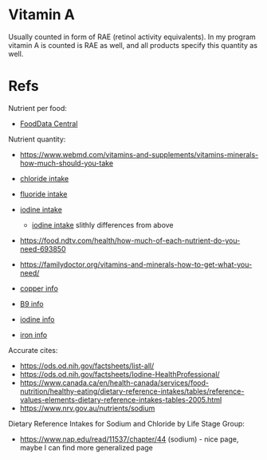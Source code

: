 # Vitamin A

Usually counted in form of RAE (retinol activity equivalents). In my program vitamin A is counted is RAE as well, and all products specify this quantity as well.

# Refs

Nutrient per food:  

+ [FoodData Central](https://fdc.nal.usda.gov/)  

Nutrient quantity:  

+ https://www.webmd.com/vitamins-and-supplements/vitamins-minerals-how-much-should-you-take  
+ [chloride intake](https://www.verywellfit.com/chloride-requirements-and-dietary-sources-2507033)  
+ [fluoride intake](https://ods.od.nih.gov/factsheets/Fluoride-HealthProfessional/)  
+ [iodine intake](https://www.eatright.org/food/vitamins-and-supplements/types-of-vitamins-and-nutrients/iodine-a-critically-important-nutrient#:~:text=An%20essential%20mineral%2C%20iodine%20is,be%20supplied%20in%20the%20diet.)  
   - [iodine intake](https://ods.od.nih.gov/factsheets/Iodine-HealthProfessional/) slithly differences from above  

+ https://food.ndtv.com/health/how-much-of-each-nutrient-do-you-need-693850  
+ https://familydoctor.org/vitamins-and-minerals-how-to-get-what-you-need/  
+ [copper info](https://www.medicalnewstoday.com/articles/288165)  
+ [B9 info](https://www.mountsinai.org/health-library/supplement/vitamin-b9-folic-acid#:~:text=Vitamin%20B9%2C%20also%20called%20folate,body%20use%20fats%20and%20protein.)  
+ [iodine info](https://ods.od.nih.gov/factsheets/Iodine-HealthProfessional/)  
+ [iron info](https://ods.od.nih.gov/factsheets/Iron-HealthProfessional/)  

Accurate cites:

+ https://ods.od.nih.gov/factsheets/list-all/  
+ https://ods.od.nih.gov/factsheets/Iodine-HealthProfessional/  
+ https://www.canada.ca/en/health-canada/services/food-nutrition/healthy-eating/dietary-reference-intakes/tables/reference-values-elements-dietary-reference-intakes-tables-2005.html  
+ https://www.nrv.gov.au/nutrients/sodium  

Dietary Reference Intakes for Sodium and Chloride by Life Stage Group:

+ https://www.nap.edu/read/11537/chapter/44 (sodium) - nice page, maybe I can find more generalized page  
